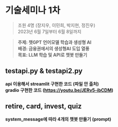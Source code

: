 # 기술세미나 1차
> 조원 4명 (장지우, 이민희, 박지현, 정진우)  
> 2023년 6월 7일부터 6월 8일까지   



> <b>주제: 챗GPT 언어모델 학습과 생성형 AI  
> <b>배경: 금융권에서의 생성형AI 도입 열풍  
> <b>목표: LLM 학습 및 API로 챗봇 만들기 



## testapi.py & testapi2.py
api 이용해서 streamlit 구현한 코드
(파일 안 출처)  
gradio 구현한 코드
(https://youtu.be/JERv5-ibCDM)

## retire, card, invest, quiz
system_message에 따라 4개의 챗봇 만들기 (prompt)
